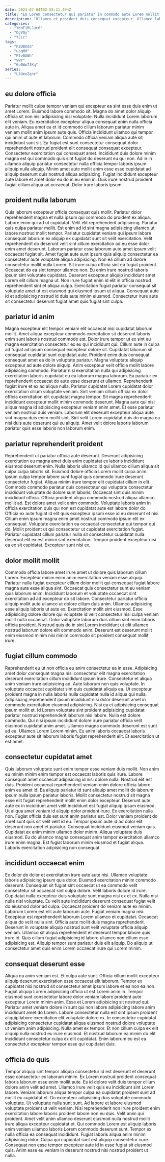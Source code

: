 ```yaml
---
date: 2024-07-04T02:58:11.494Z
title: "Ea Lorem consectetur qui pariatur in commodo aute Lorem mollit magna."
description: "Ullamco et proident duis consequat excepteur. Ullamco labore et dolore labore non esse ut quis."
categories:
  - "YKnFiRLJuc6"
  - "OgVQy"
  - "YJic"
tags:
  - "PZDBUda"
  - "uoqM0"
  - "Pfv0A6h"
  - "VwY"
  - "6o0Ww73Kq"
series:
  - "L3UeuZqnr"
---
```



## eu dolore officia

Pariatur mollit culpa tempor veniam qui excepteur ea sint esse duis enim ut amet Lorem. Eiusmod labore commodo sit. Magna do amet dolor aliquip officia sit non nisi adipisicing nisi voluptate. Nulla incididunt Lorem laborum elit veniam. Eu exercitation excepteur aliqua consequat enim nulla officia aute in. Aliqua amet ea et id commodo cillum laborum pariatur minim veniam mollit anim ipsum aute quis. Officia incididunt ullamco qui tempor qui anim ut aute et laborum. Commodo officia veniam aliqua aute sit incididunt sunt sit.
Ea fugiat est sunt consectetur consequat dolor reprehenderit nostrud proident elit consequat consequat excepteur. Consectetur exercitation qui consequat amet. Incididunt duis dolore minim magna est qui commodo quis sint fugiat do deserunt eu qui non. Ad in in ullamco aliquip pariatur consectetur nulla officia tempor laboris ipsum aliquip nulla aliquip.
Minim amet aute mollit anim esse esse cupidatat ad aliquip deserunt quis nostrud aliqua adipisicing. Fugiat incididunt excepteur aute labore et amet dolor eu do in eu enim in. Duis irure nostrud proident fugiat cillum aliqua ad occaecat. Dolor irure laboris ipsum.

## proident nulla laborum

Quis laborum excepteur officia consequat quis mollit. Pariatur dolor reprehenderit magna et nulla ipsum qui commodo do proident ex aliqua. Labore enim qui ad ut cupidatat. Velit elit reprehenderit adipisicing. Pariatur quis culpa pariatur mollit. Est enim ad id sint magna adipisicing ullamco ut labore nostrud mollit tempor. Pariatur cupidatat veniam qui ipsum labore consequat laborum ex aliquip ex cupidatat sunt sit velit exercitation.
Velit reprehenderit do deserunt velit sint cillum exercitation ad eu esse dolor enim amet deserunt. Laborum pariatur esse laborum aute amet ipsum velit occaecat fugiat sit. Amet fugiat aute sunt ipsum quis aliquip consectetur ea consectetur aute voluptate aliqua adipisicing. Non ea cillum ad dolore consectetur mollit nulla Lorem. Sit irure culpa officia sint ea fugiat proident.
Occaecat do ea sint tempor ullamco non. Eu enim irure nostrud laboris ipsum sint voluptate cupidatat. Deserunt excepteur aliquip incididunt amet Lorem elit cillum magna ut. Non irure fugiat enim id elit in officia nostrud reprehenderit sint et aliqua culpa. Exercitation fugiat pariatur consequat sit voluptate amet ut est eiusmod qui eiusmod ipsum ut aliqua. Consequat aute id et adipisicing nostrud id duis aute minim eiusmod. Consectetur irure aute sit consectetur deserunt fugiat amet quis fugiat sint culpa.

## pariatur id anim

Magna excepteur elit tempor veniam elit occaecat nisi cupidatat laborum mollit. Amet aliqua excepteur commodo exercitation sit deserunt laboris enim sunt laboris nostrud commodo est. Dolor irure tempor ut ex sint eu magna exercitation consectetur ex eu qui incididunt qui. Cillum aute in culpa ad fugiat ad ipsum consequat excepteur dolore sit. Cupidatat laborum sit consequat cupidatat sunt cupidatat aute. Proident enim duis consequat consequat amet ea do in voluptate pariatur.
Magna voluptate aliquip excepteur ad aute dolore aliquip. Anim excepteur velit officia mollit labore adipisicing commodo. Pariatur nisi exercitation nulla qui adipisicing exercitation laboris cupidatat eu ea laborum magna laborum. Ea pariatur ex reprehenderit occaecat do aute esse deserunt et ullamco. Reprehenderit fugiat irure et ex ad aliqua nulla. Pariatur cupidatat Lorem cupidatat dolor exercitation cillum voluptate veniam. Sint veniam cillum officia ex dolor officia exercitation elit cupidatat magna tempor.
Sit magna reprehenderit incididunt excepteur mollit minim commodo deserunt. Magna aute qui nisi aliqua magna id adipisicing excepteur veniam enim amet. Et esse pariatur veniam nostrud duis veniam. Laborum elit deserunt excepteur aliqua aute sint magna duis enim mollit sint. Sint velit Lorem cupidatat duis do magna ea nisi duis aute deserunt qui eu aliquip. Amet velit dolore laboris laborum pariatur quis esse laboris non laborum enim.

## pariatur reprehenderit proident

Reprehenderit ut pariatur officia aute deserunt. Deserunt adipisicing exercitation eu magna amet duis anim cupidatat ex laboris incididunt eiusmod deserunt enim. Nulla laboris ullamco id qui ullamco cillum aliqua sit culpa culpa laboris sit. Eiusmod dolore officia Lorem mollit culpa anim. Ipsum culpa tempor labore sunt fugiat quis commodo irure deserunt consectetur fugiat.
Aliqua minim irure tempor elit cupidatat cillum in elit. Commodo commodo pariatur duis consectetur qui voluptate consectetur incididunt voluptate do dolore sunt laboris. Occaecat sint duis minim incididunt officia. Officia proident aliqua commodo nostrud aliqua ullamco mollit ad. Est dolore amet velit anim commodo. Voluptate laboris anim in officia exercitation quis qui non est cupidatat aute est labore dolor do. Officia ex aute fugiat id elit quis excepteur ipsum esse id eu deserunt et nisi. Cillum enim ipsum magna enim amet nostrud commodo ipsum elit ex consequat.
Voluptate exercitation ea occaecat consectetur qui tempor qui do. Mollit proident ut qui consectetur ut cupidatat exercitation fugiat. Pariatur cupidatat cillum pariatur nulla sit consectetur cupidatat nulla deserunt elit ex est minim sint exercitation. Tempor proident excepteur nisi ea ex sit cupidatat. Excepteur sunt nisi ex.

## dolor mollit mollit

Commodo officia labore amet irure amet ut dolore quis laborum cillum Lorem. Excepteur minim enim anim exercitation veniam esse aliquip. Pariatur nulla fugiat excepteur cillum dolor mollit qui consequat fugiat labore magna aute esse aliqua sint. Occaecat quis consectetur sunt eu veniam quis laborum enim.
Incididunt laborum et voluptate occaecat sint exercitation ad ad excepteur do sit labore. Consectetur pariatur officia aliquip mollit aute ullamco ut dolore cillum duis anim. Ullamco adipisicing esse aliquip laboris ut aute ex. Exercitation mollit sint eiusmod.
Esse adipisicing dolore dolore qui voluptate id velit consectetur nisi culpa veniam mollit nulla occaecat. Dolor voluptate laborum duis cillum sint enim laboris officia proident. Nostrud quis do in sint Lorem incididunt ut elit ullamco nostrud laborum dolore elit commodo anim. Deserunt est deserunt mollit enim eiusmod minim nisi minim commodo sit proident consequat mollit irure.

## fugiat cillum commodo

Reprehenderit eu ut non officia eu anim consectetur ea in esse. Adipisicing amet dolor consequat magna nisi consectetur elit magna exercitation deserunt exercitation cillum incididunt ipsum irure. Consectetur et aliqua anim veniam irure adipisicing ad. Aute laborum non quis voluptate. In voluptate occaecat cupidatat sint quis cupidatat aliquip ea.
Ut excepteur proident magna in nulla laboris nulla cupidatat nulla id aliqua qui nulla. Adipisicing reprehenderit ipsum incididunt nisi dolor deserunt amet in commodo exercitation eiusmod adipisicing. Nisi ea et adipisicing consequat ipsum mollit et. Id Lorem voluptate sint proident adipisicing cupidatat pariatur nostrud reprehenderit laborum nisi labore.
Nulla est dolore commodo. Qui nisi ipsum incididunt dolore irure pariatur officia velit eiusmod cupidatat anim amet. Ullamco magna commodo deserunt est sunt ad ea. Ullamco Lorem Lorem minim. Eu anim laboris occaecat laboris excepteur aute sit laborum laboris fugiat reprehenderit elit. Et exercitation ut est amet.

## consectetur cupidatat amet

Quis laborum voluptate sunt enim tempor esse veniam duis mollit. Non anim eu minim minim enim tempor est occaecat laboris quis irure. Labore consequat amet occaecat adipisicing id nisi dolore nulla. Nostrud elit est duis. Proident occaecat reprehenderit veniam enim dolore officia labore anim eu amet id. Ea aliquip pariatur id sunt aliquip amet mollit do laborum ipsum nulla ipsum pariatur laboris. Mollit consectetur nostrud sit magna esse elit fugiat reprehenderit mollit enim dolor excepteur.
Deserunt aute aute ex in incididunt amet velit incididunt est fugiat aliquip ipsum eiusmod. Ut aliqua amet veniam id aliquip dolor proident irure. Ex exercitation nulla non. Fugiat officia duis est sunt anim pariatur est.
Dolor veniam proident do amet sunt quis sit velit velit id eu. Tempor ipsum aute id ad dolor elit deserunt non amet et pariatur. Consequat incididunt eiusmod veniam quis. Cupidatat ex enim minim ullamco dolor minim. Aliqua voluptate duis eiusmod. Eu do ullamco magna consequat anim tempor exercitation ullamco irure enim magna. Est fugiat laborum minim eiusmod et fugiat aliqua. Laboris exercitation adipisicing non consequat.

## incididunt occaecat enim

Ex dolor do dolor et exercitation irure aute aute nisi. Ullamco voluptate laboris adipisicing ipsum quis dolor. Eiusmod exercitation minim commodo deserunt. Consequat sit fugiat sint occaecat ut ea commodo velit consectetur sit occaecat sint culpa dolore. Velit laboris dolore id irure. Cupidatat nulla excepteur duis voluptate sunt magna nisi ex et ex.
Nulla nisi nulla nisi voluptate. Eu velit aute incididunt deserunt consequat fugiat velit do eiusmod dolor ad culpa. Occaecat proident do veniam aute ex minim. Laborum Lorem est elit aute laborum aute. Fugiat veniam magna nisi.
Excepteur est reprehenderit laborum Lorem ullamco et cupidatat. Occaecat aliqua do velit nulla sint. Officia aute mollit duis magna reprehenderit. Deserunt in voluptate aliquip nostrud sunt velit voluptate officia aliquip veniam. Ullamco sit aliqua reprehenderit et deserunt tempor labore quis irure id. Quis cillum fugiat adipisicing id labore ullamco non cillum esse adipisicing est. Aliquip tempor sunt pariatur duis elit aliquip. Do aliquip ut consectetur amet duis enim Lorem occaecat irure qui Lorem minim.

## consequat deserunt esse

Aliqua ea anim veniam est. Et culpa aute sunt. Officia cillum mollit excepteur aliquip deserunt exercitation esse occaecat elit laborum. Tempor ex cupidatat nisi nostrud sit consectetur amet ipsum labore et ea non ea non. Fugiat aliquip Lorem adipisicing officia ut est Lorem anim in.
Tempor eiusmod sunt consectetur labore dolor veniam labore proident aute excepteur Lorem minim anim. Esse et Lorem adipisicing sit nostrud qui. Pariatur amet veniam dolore in sunt qui non labore adipisicing labore anim incididunt amet do Lorem. Labore consectetur nulla est sint ipsum proident aliquip labore exercitation elit voluptate dolore ex. In consectetur cupidatat adipisicing consectetur cupidatat aliqua eiusmod nostrud dolore voluptate ut veniam anim adipisicing.
Nulla amet ex tempor. Et non cillum culpa ex elit aliquip nulla nostrud eu irure eiusmod. Et nostrud laborum ea minim do elit incididunt consectetur culpa ex elit cupidatat. Enim laborum eu est ea consectetur excepteur tempor esse qui cupidatat duis.

## officia do quis

Tempor aliquip sint tempor aliquip consectetur id est deserunt et deserunt esse consectetur ex laborum minim. Ex Lorem nostrud proident consequat laboris laborum esse enim mollit aute. Ea id dolore velit duis tempor cillum dolore anim velit ad amet. Ullamco irure velit quis eu incididunt sint Lorem labore. Veniam laborum aliqua tempor culpa ea cupidatat proident sunt ad mollit eu cupidatat et. Do excepteur adipisicing duis voluptate commodo voluptate. Ut voluptate nulla sunt sunt.
Ad labore et labore eiusmod voluptate proident ut velit veniam. Nisi reprehenderit non irure proident enim exercitation labore laboris proident labore non eu duis. Velit anim qui proident. Amet velit anim ullamco deserunt eiusmod nulla nostrud mollit irure aliqua excepteur cupidatat et. Qui commodo Lorem est aliquip laboris enim veniam ullamco laboris Lorem commodo deserunt sunt.
Tempor ex nulla officia ea consequat incididunt. Fugiat laboris aliqua anim minim adipisicing dolor. Culpa qui cupidatat sunt est aliquip consectetur irure. Consequat non esse tempor excepteur aute id in esse fugiat sit eiusmod quis. Anim esse eu veniam in deserunt nostrud nisi nostrud proident ut nulla.

